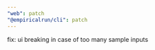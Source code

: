 ```yaml
---
"web": patch
"@empiricalrun/cli": patch
---
```


fix: ui breaking in case of too many sample inputs
